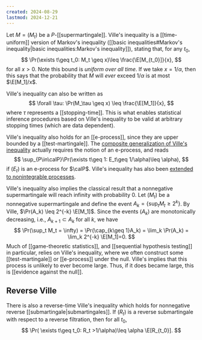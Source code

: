 ```yaml
---
created: 2024-08-29
lastmod: 2024-12-21
---
```


Let $M=(M_t)$ be a $P$-[[supermartingale]]. Ville's inequality is a [[time-uniform]] version of Markov's inequality ([[basic inequalities#Markov's inequality|basic inequalities:Markov's inequality]]), stating that, for any $t_0$, 
$$
\Pr(\exists t\geq t_0: M_t \geq x)\leq \frac{\E[M_{t_0}]}{x},
$$
for all $x>0$. Note this bound is _uniform over all time_. If we take $x = 1/\alpha$, then this says that the probability that $M$ will _ever_ exceed $1/\alpha$ is at most $\E[M_1]/x$. 

Ville's inequality can also be written as 
$$
\forall \tau: \Pr(M_\tau \geq x) \leq \frac{\E[M_1]}{x},
$$
where $\tau$ represents a [[stopping-time]]. This is what enables statistical inference procedures based on Ville's inequality to be valid at arbitrary stopping times (which are data dependent). 

Ville's inequality also holds for an [[e-process]], since they are upper bounded by a [[test-martingale]]. The [composite generalization of Ville's inequality](https://arxiv.org/pdf/2203.04485) actually requires the notion of an e-process, and reads 
$$
\sup_{P\in\calP}\Pr(\exists t\geq 1: E_t\geq 1/\alpha)\leq \alpha),
$$
if $(E_t)$ is an e-process for $\calP$. Ville's inequality has also been [extended to nonintegrable processes](https://arxiv.org/abs/2304.01163). 

Ville's inequality also implies the classical result that a nonnegative supermartingale will reach infinity with probability 0. Let $(M_t)$ be a nonnegative supermartingale and define the event $A_k = \{\sup_t M_t \geq 2^k\}$. By Ville, $\Pr(A_k) \leq 2^{-k} \E[M_1]$. Since the events $(A_k)$ are monotonically decreasing, i.e., $A_{k+1} \subset A_k$ for all $k$, we have 
$$
\Pr(\sup_t M_t = \infty) = \Pr(\cap_{k\geq 1}A_k) = \lim_k \Pr(A_k) = \lim_k 2^{-k} \E[M_1]=0.
$$
Much of [[game-theoretic statistics]], and [[sequential hypothesis testing]] in particular, relies on Ville's inequality, where we often construct some [[test-martingale]] or [[e-process]] under the null. Ville's implies that this process is unlikely to ever become large. Thus, if it does became large, this is [[evidence against the null]]. 

## Reverse Ville
There is also a reverse-time Ville's inequality which holds for nonnegative reverse [[submartingale|submartingales]]. If $(R_t)$ is a reverse submartingale with respect to a reverse filtration, then for all $t_0$, 
$$
\Pr( \exists t\geq t_0: R_t >1/\alpha)\leq \alpha \E[R_{t_0}].
$$

